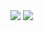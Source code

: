 <img src = "https://capsule-render.vercel.app/api?type=waving&color=0:e4e8ff,100:0080ff&height=180&section=header&text=Bhinney&fontSize=32&animation=fadeIn&fontAlignY=36&fontColor=ffffff"/>


<img src="https://img.shields.io/badge/Firebase-FFCA28?style=flat-square&logo=firebase&logoColor=white"/>
